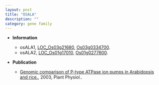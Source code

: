 ```yaml
---
layout: post
title: "OSALA"
description: ""
category: gene family
---
```


* **Information**  
    + osALA1, [LOC_Os03g21680](http://rice.plantbiology.msu.edu/cgi-bin/ORF_infopage.cgi?orf=LOC_Os03g21680), [Os03g0334700](http://rapdb.dna.affrc.go.jp/viewer/gbrowse_details/irgsp1?name=Os03g0334700).
    + osALA2, [LOC_Os01g17010](http://rice.plantbiology.msu.edu/cgi-bin/ORF_infopage.cgi?orf=LOC_Os01g17010), [Os01g0277600](http://rapdb.dna.affrc.go.jp/viewer/gbrowse_details/irgsp1?name=Os01g0277600).

* **Publication**  
    + [Genomic comparison of P-type ATPase ion pumps in Arabidopsis and rice.](http://www.ncbi.nlm.nih.gov/pubmed?term=Genomic+comparison+of+P-type+ATPase+ion+pumps+in+Arabidopsis+and+rice.%5BTitle%5D), 2003, Plant Physiol..


